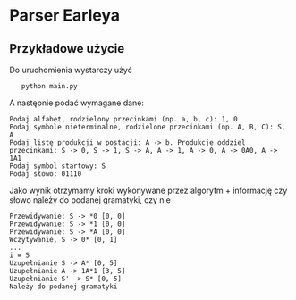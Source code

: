 # Parser Earleya
## Przykładowe użycie
Do uruchomienia wystarczy użyć
```
   python main.py 
```

A następnie podać wymagane dane:
```
Podaj alfabet, rodzielony przecinkami (np. a, b, c): 1, 0
Podaj symbole nieterminalne, rodzielone przecinkami (np. A, B, C): S, A
Podaj listę produkcji w postacji: A -> b. Produkcje oddziel przecinkami: S -> 0, S -> 1, S -> A, A -> 1, A -> 0, A -> 0A0, A -> 1A1
Podaj symbol startowy: S
Podaj słowo: 01110
```

Jako wynik otrzymamy kroki wykonywane przez algorytm + informację czy słowo należy do podanej gramatyki, czy nie

```
Przewidywanie: S -> *0 [0, 0]
Przewidywanie: S -> *1 [0, 0]
Przewidywanie: S -> *A [0, 0]
Wczytywanie, S -> 0* [0, 1]
...
i = 5
Uzupełnianie S -> A* [0, 5]
Uzupełnianie A -> 1A*1 [3, 5]
Uzupełnianie S' -> S* [0, 5]
Należy do podanej gramatyki
```

